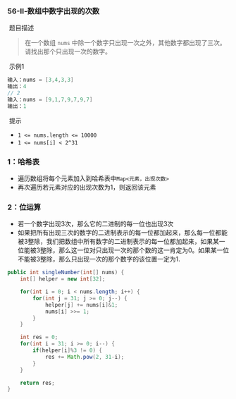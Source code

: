 ### 56-Ⅱ-数组中数字出现的次数

​	题目描述

> 在一个数组 `nums` 中除一个数字只出现一次之外，其他数字都出现了三次。请找出那个只出现一次的数字。

​	示例1

```java
输入：nums = [3,4,3,3]
输出：4
// 2
输入：nums = [9,1,7,9,7,9,7]
输出：1
```

​	提示

- `1 <= nums.length <= 10000`
- `1 <= nums[i] < 2^31`

### 1：哈希表

- 遍历数组将每个元素加入到哈希表中`Map<元素，出现次数>`
- 再次遍历若元素对应的出现次数为1，则返回该元素

### 2：位运算

- 若一个数字出现3次，那么它的二进制的每一位也出现3次
- 如果把所有出现三次的数字的二进制表示的每一位都加起来，那么每一位都能被3整除，我们把数组中所有数字的二进制表示的每一位都加起来，如果某一位能被3整除，那么这一位对只出现一次的那个数的这一肯定为0。如果某一位不能被3整除，那么只出现一次的那个数字的该位置一定为1.

```java
public int singleNumber(int[] nums) {
    int[] helper = new int[32];

    for(int i = 0; i < nums.length; i++) {
        for(int j = 31; j >= 0; j--) {
            helper[j] += nums[i]&1;
            nums[i] >>= 1;
        }
    }

    int res = 0;
    for(int i = 31; i >= 0; i--) {
        if(helper[i]%3 != 0) {
            res += Math.pow(2, 31-i);
        }
    }

    return res;
}
```

